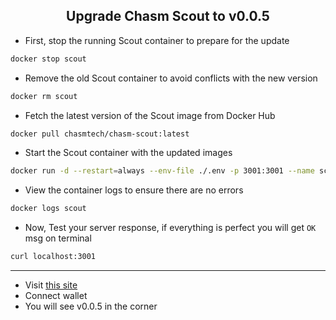 <h2 align=center>Upgrade Chasm Scout to v0.0.5</h2>

- First, stop the running Scout container to prepare for the update
```bash
docker stop scout
```
- Remove the old Scout container to avoid conflicts with the new version
```bash
docker rm scout
```

- Fetch the latest version of the Scout image from Docker Hub
```bash
docker pull chasmtech/chasm-scout:latest
```
- Start the Scout container with the updated images
```bash
docker run -d --restart=always --env-file ./.env -p 3001:3001 --name scout chasmtech/chasm-scout
```
- View the container logs to ensure there are no errors
```bash
docker logs scout
```
- Now, Test your server response, if everything is perfect you will get `OK` msg on terminal
```bash
curl localhost:3001
```
---
- Visit [this site](https://scout.chasm.net/dashboard)
- Connect wallet
- You will see v0.0.5 in the corner
